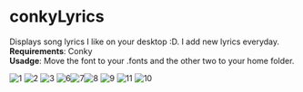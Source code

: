# conkyLyrics
Displays song lyrics I like on your desktop :D. I add new lyrics everyday.   
**Requirements**: Conky  
**Usadge**: Move the font to your .fonts and the other two to your home folder.  
  
![1](https://user-images.githubusercontent.com/69459954/169827634-a62c9bc2-8968-43f0-ba44-e7e365acbd11.png)
![2](https://user-images.githubusercontent.com/69459954/169827668-60bd539a-473f-4f4d-ba05-a6b49955068c.png)
![3](https://user-images.githubusercontent.com/69459954/169827682-793cf874-d149-4d5b-bd23-f068659adb42.png)
![6](https://user-images.githubusercontent.com/69459954/169827703-9ff3fe5b-b1e9-440c-91c8-24cfcff0e277.png)![7](https://user-images.githubusercontent.com/69459954/169827735-c3cea7d8-b498-455d-9a45-6529463c48e4.png)![8](https://user-images.githubusercontent.com/69459954/169827770-716f9acd-c953-4f96-a2f9-9689fe4421a1.png)
![9](https://user-images.githubusercontent.com/69459954/169827788-49ac6aaf-6c92-429e-a244-a4b2894a7ee6.png)
![11](https://user-images.githubusercontent.com/69459954/169828786-66355d7a-420e-4ae4-9a82-46241514dbbc.png)
![10](https://user-images.githubusercontent.com/69459954/169828511-d40f72d9-2882-402c-9d9e-4b32837244df.png)
